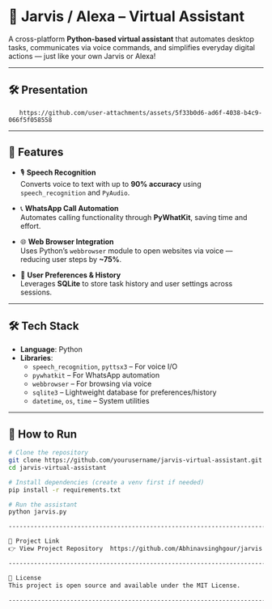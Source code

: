 # 🤖 Jarvis / Alexa – Virtual Assistant

A cross-platform **Python-based virtual assistant** that automates desktop tasks, communicates via voice commands, and simplifies everyday digital actions — just like your own Jarvis or Alexa!

----------------------------------------------------------------------------------------------

## 🛠️ Presentation

       https://github.com/user-attachments/assets/5f33b0d6-ad6f-4038-b4c9-066f5f058558
  
----------------------------------------------------------------------------------------------

## 🚀 Features

- 🎙️ **Speech Recognition**  
  Converts voice to text with up to **90% accuracy** using `speech_recognition` and `PyAudio`.

- 📞 **WhatsApp Call Automation**  
  Automates calling functionality through **PyWhatKit**, saving time and effort.

- 🌐 **Web Browser Integration**  
  Uses Python’s `webbrowser` module to open websites via voice — reducing user steps by **~75%**.

- 🧠 **User Preferences & History**  
  Leverages **SQLite** to store task history and user settings across sessions.

----------------------------------------------------------------------------------------------

## 🛠️ Tech Stack

- **Language**: Python  
- **Libraries**:  
  - `speech_recognition`, `pyttsx3` – For voice I/O  
  - `pywhatkit` – For WhatsApp automation  
  - `webbrowser` – For browsing via voice  
  - `sqlite3` – Lightweight database for preferences/history  
  - `datetime`, `os`, `time` – System utilities  

----------------------------------------------------------------------------------------------

## 🧪 How to Run

```bash
# Clone the repository
git clone https://github.com/yourusername/jarvis-virtual-assistant.git
cd jarvis-virtual-assistant

# Install dependencies (create a venv first if needed)
pip install -r requirements.txt

# Run the assistant
python jarvis.py

-------------------------------------------------------------------------------------------------

🔗 Project Link
👉 View Project Repository  https://github.com/Abhinavsinghgour/jarvis

----------------------------------------------------------------------------------------------

📄 License
This project is open source and available under the MIT License.

----------------------------------------------------------------------------------------------
